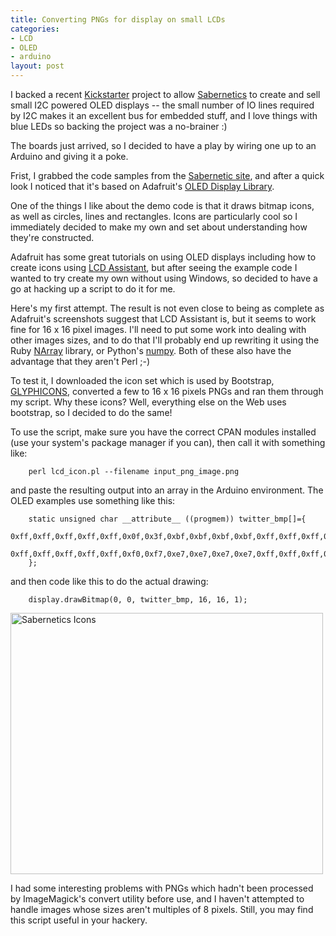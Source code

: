 ```yaml
---
title: Converting PNGs for display on small LCDs
categories: 
- LCD
- OLED
- arduino
layout: post 
--- 
```


I backed a recent [Kickstarter](http://www.kickstarter.com) project to allow
[Sabernetics](http://sabernetics.com) to create and sell small I2C powered OLED
displays -- the small number of IO lines required by I2C makes it an excellent
bus for embedded stuff, and I love things with blue LEDs so backing the project
was a no-brainer :)

The boards just arrived, so I decided to have a play by wiring one up to an Arduino and giving it a poke. 

Frist, I grabbed the code samples from the [Sabernetic site](http://sabernetics.com/store/0-84-oled-display-96x16/), 
and after a quick look I noticed that it's based on Adafruit's 
[OLED Display Library](https://github.com/adafruit/Adafruit_SSD1306).

One of the things I like about the demo code is that it draws bitmap
icons, as well as circles, lines and rectangles. Icons are particularly cool so
I immediately decided to make my own and set about understanding how they're constructed.

Adafruit has some great tutorials on using OLED displays including how to create icons using 
[LCD Assistant](http://ladyada.net/products/oled12864/), but after seeing the example code I 
wanted to try create my own without using Windows, so decided to have a go at hacking up a 
script to do it for me.

Here's my first attempt. The result is not even close to being as complete as Adafruit's 
screenshots suggest that LCD Assistant is, but it seems to work fine for 16 x 16 pixel
images. I'll need to put some work into dealing with other images sizes, and to
do that I'll probably end up rewriting it using the Ruby
[NArray](http://narray.rubyforge.org/) library, or Python's [numpy](http://numpy.scipy.org/).
Both of these also have the advantage that they aren't Perl ;-)

<script src="https://gist.github.com/3068015.js"> </script>

To test it, I downloaded the icon set which is used by Bootstrap,
[GLYPHICONS](http://glyphicons.com/), converted a few to 16 x 16 pixels PNGs
and ran them through my script. Why these icons? Well, everything else on the
Web uses bootstrap, so I decided to do the same!

To use the script, make sure you have the correct CPAN modules installed (use your
system's package manager if you can), then call it with something like:

        perl lcd_icon.pl --filename input_png_image.png

and paste the resulting output into an array in the Arduino environment. The
OLED examples use something like this:

        static unsigned char __attribute__ ((progmem)) twitter_bmp[]={  
            0xff,0xff,0xff,0xff,0xff,0x0f,0x3f,0xbf,0xbf,0xbf,0xbf,0xff,0xff,0xff,0xff,0xff,
            0xff,0xff,0xff,0xff,0xff,0xf0,0xf7,0xe7,0xe7,0xe7,0xe7,0xff,0xff,0xff,0xff,0xff,
        };

and then code like this to do the actual drawing:

        display.drawBitmap(0, 0, twitter_bmp, 16, 16, 1);

<a href="http://www.flickr.com/photos/mattfoster/7522787560/" title="Sabernetics Icons by mattfoster, on Flickr"><img src="http://farm9.staticflickr.com/8147/7522787560_4d652fed50.jpg" width="500" height="418" alt="Sabernetics Icons"></a>

I had some interesting problems with PNGs which hadn't been processed by
ImageMagick's convert utility before use, and I haven't attempted to handle
images whose sizes aren't multiples of 8 pixels. Still, you may find this
script useful in your hackery. 
